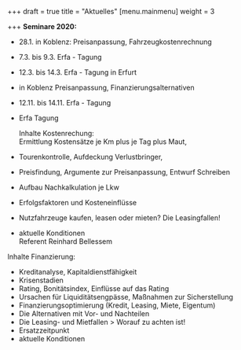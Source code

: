 +++
draft = true
title = "Aktuelles"
[menu.mainmenu]
weight = 3

+++
**Seminare 2020:**

* 28.1. in Koblenz: Preisanpassung, Fahrzeugkostenrechnung
* 7.3. bis 9.3. Erfa - Tagung
* 12.3. bis 14.3. Erfa - Tagung in Erfurt
* in Koblenz Preisanpassung, Finanzierungsalternativen
* 12.11. bis 14.11. Erfa - Tagung
* Erfa Tagung  
     
  Inhalte Kostenrechung:  
  Ermittlung Kostensätze je Km plus je Tag plus Maut,


* Tourenkontrolle, Aufdeckung Verlustbringer,
* Preisfindung, Argumente zur Preisanpassung, Entwurf Schreiben
* Aufbau Nachkalkulation je Lkw
* Erfolgsfaktoren und Kosteneinflüsse
* Nutzfahrzeuge kaufen, leasen oder mieten? Die Leasingfallen!
* aktuelle Konditionen  
  Referent Reinhard Bellessem

Inhalte Finanzierung:

* Kreditanalyse, Kapitaldienstfähigkeit
* Krisenstadien
* Rating, Bonitätsindex, Einflüsse auf das Rating
* Ursachen für Liquiditätsengpässe, Maßnahmen zur Sicherstellung
* Finanzierungsoptimierung (Kredit, Leasing, Miete, Eigentum)
* Die Alternativen mit Vor- und Nachteilen
* Die Leasing- und Mietfallen > Worauf zu achten ist!
* Ersatzzeitpunkt
* aktuelle Konditionen